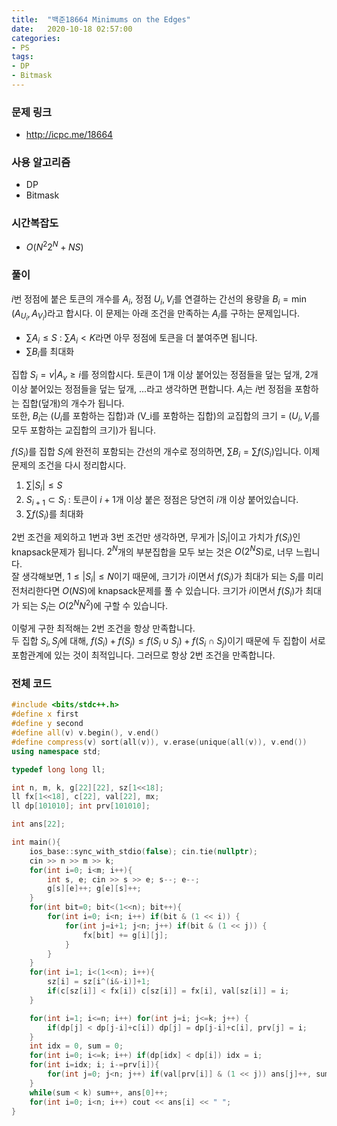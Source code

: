 ```yaml
---
title:  "백준18664 Minimums on the Edges"
date:   2020-10-18 02:57:00
categories:
- PS
tags:
- DP
- Bitmask
---
```


### 문제 링크
* http://icpc.me/18664

### 사용 알고리즘
* DP
* Bitmask

### 시간복잡도
* $O(N^2 2^N + NS)$

### 풀이
$i$번 정점에 붙은 토큰의 개수를 $A_i$, 정점 $U_i, V_i$를 연결하는 간선의 용량을 $B_i = \min(A_{U_i}, A_{V_i})$라고 합시다. 이 문제는 아래 조건을 만족하는 $A_i$를 구하는 문제입니다.
* $\sum A_i \leq S$ :  $\sum A_i < K$라면 아무 정점에 토큰을 더 붙여주면 됩니다.
* $\sum B_i$를 최대화

집합 $S_i = {v \vert A_v \geq i}$를 정의합시다. 토큰이 1개 이상 붙어있는 정점들을 덮는 덮개, 2개 이상 붙어있는 정점들을 덮는 덮개, ...라고 생각하면 편합니다. $A_i$는 $i$번 정점을 포함하는 집합(덮개)의 개수가 됩니다.<br>
또한, $B_i$는 ($U_i$를 포함하는 집합)과 (V_i를 포함하는 집합)의 교집합의 크기 = ($U_i, V_i$를 모두 포함하는 교집합의 크기)가 됩니다.

$f(S_i)$를 집합 $S_i$에 완전히 포함되는 간선의 개수로 정의하면, $\sum B_i = \sum f(S_i)$입니다. 이제 문제의 조건을 다시 정리합시다.

1. $\sum \vert S_i \vert \leq S$
2. $S_{i+1} \subset S_i$ : 토큰이 $i+1$개 이상 붙은 정점은 당연히 $i$개 이상 붙어있습니다.
3. $\sum f(S_i)$를 최대화

2번 조건을 제외하고 1번과 3번 조건만 생각하면, 무게가 $\vert S_i \vert$이고 가치가 $f(S_i)$인 knapsack문제가 됩니다. $2^N$개의 부분집합을 모두 보는 것은 $O(2^NS)$로, 너무 느립니다.<br>
잘 생각해보면, $1 \leq \vert S_i \vert \leq N$이기 때문에, 크기가 $i$이면서 $f(S_i)$가 최대가 되는 $S_i$를 미리 전처리한다면 $O(NS)$에 knapsack문제를 풀 수 있습니다. 크기가 $i$이면서 $f(S_i)$가 최대가 되는 $S_i$는 $O(2^N N^2)$에 구할 수 있습니다.

이렇게 구한 최적해는 2번 조건을 항상 만족합니다.<br>
두 집합 $S_i, S_j$에 대해, $f(S_i) + f(S_j) \leq f(S_i \cup S_j) + f(S_i \cap S_j)$이기 때문에 두 집합이 서로 포함관계에 있는 것이 최적입니다. 그러므로 항상 2번 조건을 만족합니다.

### 전체 코드
```cpp
#include <bits/stdc++.h>
#define x first
#define y second
#define all(v) v.begin(), v.end()
#define compress(v) sort(all(v)), v.erase(unique(all(v)), v.end())
using namespace std;

typedef long long ll;

int n, m, k, g[22][22], sz[1<<18];
ll fx[1<<18], c[22], val[22], mx;
ll dp[101010]; int prv[101010];

int ans[22];

int main(){
    ios_base::sync_with_stdio(false); cin.tie(nullptr);
    cin >> n >> m >> k;
    for(int i=0; i<m; i++){
        int s, e; cin >> s >> e; s--; e--;
        g[s][e]++; g[e][s]++;
    }
    for(int bit=0; bit<(1<<n); bit++){
        for(int i=0; i<n; i++) if(bit & (1 << i)) {
            for(int j=i+1; j<n; j++) if(bit & (1 << j)) {
                fx[bit] += g[i][j];
            }
        }
    }
    for(int i=1; i<(1<<n); i++){
        sz[i] = sz[i^(i&-i)]+1;
        if(c[sz[i]] < fx[i]) c[sz[i]] = fx[i], val[sz[i]] = i;
    }

    for(int i=1; i<=n; i++) for(int j=i; j<=k; j++) {
        if(dp[j] < dp[j-i]+c[i]) dp[j] = dp[j-i]+c[i], prv[j] = i;
    }
    int idx = 0, sum = 0;
    for(int i=0; i<=k; i++) if(dp[idx] < dp[i]) idx = i;
    for(int i=idx; i; i-=prv[i]){
        for(int j=0; j<n; j++) if(val[prv[i]] & (1 << j)) ans[j]++, sum++;
    }
    while(sum < k) sum++, ans[0]++;
    for(int i=0; i<n; i++) cout << ans[i] << " ";
}
```
